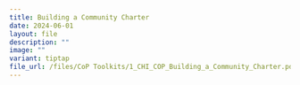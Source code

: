 ```yaml
---
title: Building a Community Charter
date: 2024-06-01
layout: file
description: ""
image: ""
variant: tiptap
file_url: /files/CoP Toolkits/1_CHI_COP_Building_a_Community_Charter.pdf
---
```

